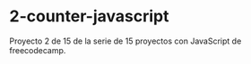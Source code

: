 # 2-counter-javascript
Proyecto 2 de 15 de la serie de 15 proyectos con JavaScript de freecodecamp.
